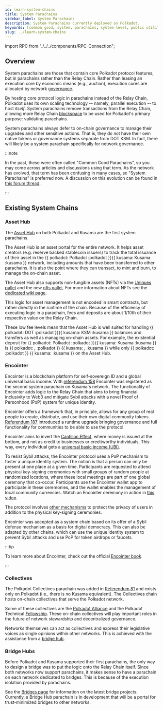 ```yaml
---
id: learn-system-chains
title: System Parachains
sidebar_label: System Parachains
description: System Parachains currently deployed on Polkadot.
keywords: [common good, system, parachains, system level, public utility]
slug: ../learn-system-chains
---
```


import RPC from "./../../components/RPC-Connection";

## Overview

System parachains are those that contain core Polkadot protocol features, but in parachains rather
than the Relay Chain. Rather than leasing an execution core by economic means (e.g., auction),
execution cores are allocated by network [governance](learn-governance.md).

By hosting core protocol logic in parachains instead of the Relay Chain, Polkadot uses its own
scaling technology -- namely, parallel execution -- to host _itself_. System parachains remove
transactions from the Relay Chain, allowing more Relay Chain
[blockspace](https://www.rob.tech/polkadot-blockspace-over-blockchains/) to be used for Polkadot's
primary purpose: validating parachains.

System parachains always defer to on-chain governance to manage their upgrades and other sensitive
actions. That is, they do not have their own native tokens or governance systems separate from DOT
KSM. In fact, there will likely be a system parachain specifically for network governance.

:::note

In the past, these were often called "Common Good Parachains", so you may come across articles and
discussions using that term. As the network has evolved, that term has been confusing in many cases,
so "System Parachains" is preferred now. A discussion on this evolution can be found in
[this forum thread](https://forum.polkadot.network/t/polkadot-protocol-and-common-good-parachains/866).

:::

## Existing System Chains

### Asset Hub

The [Asset Hub](https://github.com/paritytech/cumulus#asset-hub-) on both Polkadot and Kusama are
the first system parachains.

The Asset Hub is an asset portal for the entire network. It helps asset creators (e.g. reserve
backed stablecoin issuers) to track the total issuance of their asset in the
{{ polkadot: Polkadot :polkadot }}{{ kusama: Kusama :kusama }} network, including amounts that have
been transferred to other parachains. It is also the point where they can transact, to mint and
burn, to manage the on-chain asset.

The Asset Hub also supports non-fungible assets (NFTs) via the
[Uniques pallet](https://polkadot.js.org/docs/substrate/extrinsics#uniques) and the new
[nfts pallet](https://polkadot.js.org/docs/substrate/extrinsics#nfts). For more information about
NFTs see the [dedicated wiki page](./learn-nft-pallets.md).

This logic for asset management is not encoded in smart contracts, but rather directly in the
runtime of the chain. Because of the efficiency of executing logic in a parachain, fees and deposits
are about 1/10th of their respective value on the Relay Chain.

These low fee levels mean that the Asset Hub is well suited for handling
{{ polkadot: DOT :polkadot }}{{ kusama: KSM :kusama }} balances and transfers as well as managing
on-chain assets. For example, the existential deposit for
{{ polkadot: Polkadot :polkadot }}{{ kusama: Kusama :kusama }} is
{{ polkadot: <RPC network="polkadot" path="consts.balances.existentialDeposit" defaultValue={10000000000} filter="humanReadable"/>,  :polkadot }}
{{ kusama: <RPC network="kusama" path="consts.balances.existentialDeposit" defaultValue={333333333} filter="humanReadable"/>,  :kusama }}
while only
{{ polkadot: <RPC network="statemint" path="consts.balances.existentialDeposit" defaultValue={1000000000} filter="humanReadable"/>  :polkadot }}
{{ kusama: <RPC network="statemine" path="consts.balances.existentialDeposit" defaultValue={3333333} filter="humanReadable"/>  :kusama }}
on the Asset Hub.

### Encointer

Encointer is a blockchain platform for self-sovereign ID and a global universal basic income. With
[referendum 158](https://kusama.polkassembly.io/referendum/158) Encointer was registered as the
second system parachain on Kusama's network. The functionality of Encointer adds logic to the Relay
Chain that aims to bring financial inclusivity to Web3 and mitigate Sybil attacks with a novel Proof
of Personhood (PoP) system for unique identity.

Encointer offers a framework that, in principle, allows for any group of real people to create,
distribute, and use their own digital community tokens.
[Referendum 187](https://kusama.polkassembly.io/referendum/187) introduced a runtime upgrade
bringing governance and full functionality for communities to be able to use the protocol.

Encointer aims to invert the
[Cantillon Effect](https://www.newworldencyclopedia.org/entry/Richard_Cantillon), where money is
issued at the bottom, and not as credit to businesses or creditworthy individuals. This way, every
individual gets a [universal basic income (UBI)](https://book.encointer.org/economics-ubi.html).

To resist Sybil attacks, the Encointer protocol uses a PoP mechanism to foster a unique identity
system. The notion is that a person can only be present at one place at a given time. Participants
are requested to attend physical key-signing ceremonies with small groups of random people at
randomized locations, where these local meetings are part of one global ceremony that co-occur.
Participants use the Encointer wallet app to participate in these ceremonies, and the wallet enables
the management of local community currencies. Watch an Encointer ceremony in action in
[this video](https://www.youtube.com/watch?v=tcgpCCYBqko).

The protocol involves [other mechanisms](https://book.encointer.org/ssi.html#privacy-considerations)
to protect the privacy of users in addition to the physical key-signing ceremonies.

Encointer was accepted as a system chain based on its offer of a Sybil defense mechanism as a basis
for digital democracy. This can also be adapted by other chains, which can use the unique identity
system to prevent Sybil attacks and use PoP for token airdrops or faucets.

:::tip

To learn more about Encointer, check out the official
[Encointer book](https://book.encointer.org/introduction.html).

:::

### Collectives

The Polkadot Collectives parachain was added in
[Referendum 81](https://polkadot.polkassembly.io/referendum/81) and exists only on Polkadot (i.e.,
there is no Kusama equivalent). The Collectives chain hosts on-chain collectives that serve the
Polkadot network.

Some of these collectives are the
[Polkadot Alliance](https://polkadot.polkassembly.io/referendum/94) and the Polkadot Technical
[Fellowship](./learn-polkadot-technical-fellowship.md). These on-chain collectives will play
important roles in the future of network stewardship and decentralized governance.

Networks themselves can act as collectives and express their legislative voices as single opinions
within other networks. This is achieved with the assistance from a [bridge hub](#bridge-hubs).

### Bridge Hubs

Before Polkadot and Kusama supported their first parachains, the only way to design a bridge was to
put the logic onto the Relay Chain itself. Since both networks now support parachains, it makes
sense to have a parachain on each network dedicated to bridges. This is because of the execution
isolation provided by parachains.

See the [Bridges page](learn-bridges.md) for information on the latest bridge projects. Currently, a
Bridge Hub parachain is in development that will be a portal for trust-minimized bridges to other
networks.
